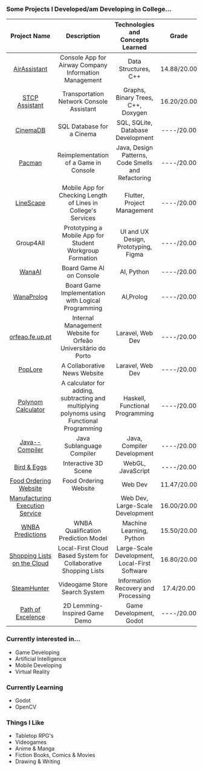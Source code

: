 ### Some Projects I Developed/am Developing in College...
|Project Name | Description|Technologies and Concepts Learned|Grade|Status|
|:----:|:--:|:--:|:--:|:--:|
|[AirAssistant](https://github.com/Pedro-CAB/aed2122_trabalho1)|Console App for Airway Company Information Management|Data Structures, C++|14.88/20.00|Public|
|[STCP Assistant](https://github.com/Pedro-CAB/aedProject2/tree/main)|Transportation Network Console Assistant|Graphs, Binary Trees, C++, Doxygen|16.20/20.00|Public|
|[CinemaDB](https://github.com/Pedro-CAB/CinemaBD)|SQL Database for a Cinema|SQL, SQLite, Database Development|----/20.00|Private|
|[Pacman](https://github.com/FEUP-LDTS-2021/ldts-project-assignment-g1102)|Reimplementation of a Game in Console|Java, Design Patterns, Code Smells and Refactoring|----/20.00|Private|
|[LineScape](https://github.com/LEIC-ES-2021-22/3LEIC02T5)|Mobile App for Checking Length of Lines in College's Services|Flutter, Project Management|----/20.00|Private|
|Group4All|Prototyping a Mobile App for Student Workgroup Formation|UI and UX Design, Prototyping, Figma|----/20.00|Private|
|[WanaAI](https://github.com/Pedro-CAB/IA-Project)|Board Game AI on Console|AI, Python|----/20.00|Private|
|[WanaProlog](https://github.com/Pedro-CAB/PFL-Project2)|Board Game Implementation with Logical Programming|AI,Prolog|----/20.00|Private|
|[orfeao.fe.up.pt](https://github.com/Pedro-CAB/projeto-integrador)|Internal Management Website for Orfeão Universitário do Porto|Laravel, Web Dev|----/20.00|Private|
|[PopLore]()| A Collaborative News Website|Laravel, Web Dev|----/20.00|Private|
|[Polynom Calculator]()| A calculator for adding, subtracting and multiplying polynoms using Functional Programming|Haskell, Functional Programming|----/20.00|Private|
|[Java-- Compiler]()|Java Sublanguage Compiler|Java, Compiler Development|----/20.00|Private|
|[Bird & Eggs]()|Interactive 3D Scene|WebGL, JavaScript|----/20.00|Private|
|[Food Ordering Website](https://github.com/pedronunomacedo/LTW-Project)|Food Ordering Website|Web Dev|11.47/20.00|Public|
|[Manufacturing Execution Service](https://github.com/FEUP-MEIC-DS-2023-1MEIC03/MES)||Web Dev, Large-Scale Development|16.00/20.00|Private|
|[WNBA Predictions](https://github.com/Pedro-CAB/AC-Project)|WNBA Qualification Prediction Model|Machine Learning, Python|15.50/20.00|Public|
|[Shopping Lists on the Cloud](https://github.com/Pedro-CAB/AC-Project)|Local-First Cloud Based System for Collaborative Shopping Lists|Large-Scale Development, Local-First Software|16.80/20.00|Public|
|[SteamHunter](https://github.com/Pedro-CAB/PRI-Project)|Videogame Store Search System|Information Recovery and Processing|17.4/20.00|Public|
|[Path of Excelence](https://github.com/Pedro-CAB/DDJD-Demo/tree/main)| 2D Lemming-Inspired Game Demo |Game Development, Godot|----/20.00|Private|

### Currently interested in...
- Game Developing
- Artificial Intelligence
- Mobile Developing
- Virtual Reality

### Currently Learning
- Godot
- OpenCV

### Things I Like
- Tabletop RPG's
- Videogames
- Anime & Manga
- Fiction Books, Comics & Movies
- Drawing & Writing

<!---
Pedro-CAB/Pedro-CAB is a ✨ special ✨ repository because its `README.md` (this file) appears on your GitHub profile.
You can click the Preview link to take a look at your changes.
--->

